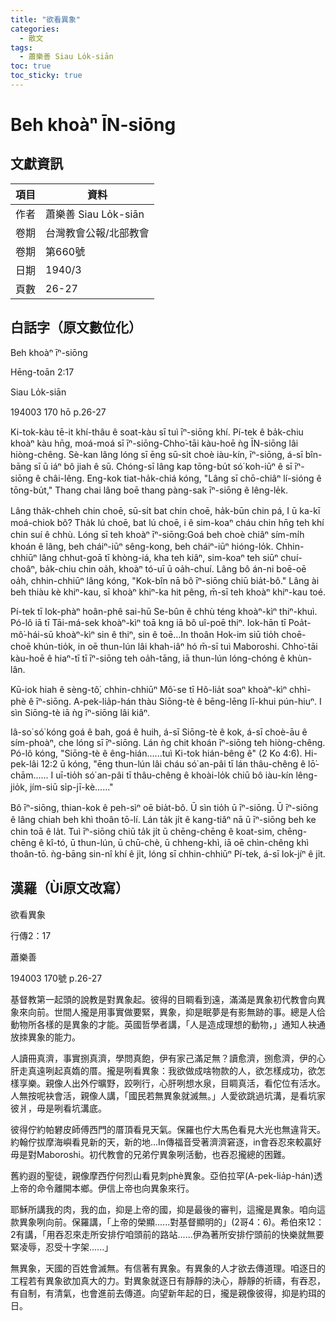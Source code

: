 ```yaml
---
title: "欲看異象"
categories:
  - 散文
tags:
  - 蕭樂善 Siau Lo̍k-siān
toc: true
toc_sticky: true
---
```


# Beh khoàⁿ ĪN-siōng

## 文獻資訊

| 項目 | 資料 |
|---|---|
| 作者 | 蕭樂善 Siau Lo̍k-siān |
| 卷期 | 台灣教會公報/北部教會 |
| 卷期 | 第660號 |
| 日期 | 1940/3 |
| 頁數 | 26-27 |

## 白話字（原文數位化）

Beh khoàⁿ īⁿ-siōng

Hēng-toān 2:17

Siau Lo̍k-siān

194003 170 hō p.26-27

Ki-tok-kàu tē-it khí-thâu ê soat-kàu sī tuì īⁿ-siōng khí. Pí-tek ê ba̍k-chiu khoàⁿ kàu hn̄g, moá-moá sī īⁿ-siōng-Chho͘-tāi kàu-hoē ǹg ĪN-siōng lâi hiòng-chêng. Sè-kan lâng lóng sī ēng sū-si̍t choè iàu-kín, īⁿ-siōng, á-sī bîn-bāng sī ū iáⁿ bô jiah ê sū. Chóng-sī lâng kap tōng-bu̍t só͘ koh-iūⁿ ê sī īⁿ-siōng ê châi-lêng. Eng-kok tiat-ha̍k-chiá kóng, "Lâng sī chō-chiâⁿ lí-sióng ê tōng-bu̍t," Thang chai lâng boē thang pàng-sak īⁿ-siōng ê lêng-le̍k.

Lâng tha̍k-chheh chin choē, sū-si̍t bat chin choē, ha̍k-būn chin pá, I ū ka-kī moá-chiok bô? Tha̍k lú choē, bat lú choē, i ê sim-koaⁿ cháu chin hn̄g teh khí chin suí ê chhù. Lóng sī teh khoàⁿ īⁿ-siōng:Goá beh choè chiâⁿ sím-mi̍h khoán ê lâng, beh cháiⁿ-iūⁿ sêng-kong, beh cháiⁿ-iūⁿ hióng-lo̍k. Chhin-chhiūⁿ lâng chhut-goā tī khòng-iá, kha teh kiâⁿ, sim-koaⁿ teh siūⁿ chuí-choâⁿ, ba̍k-chiu chin oa̍h, khoàⁿ tó-uī ū oa̍h-chuí. Lâng bô án-ni boē-oē oa̍h, chhin-chhiūⁿ lâng kóng, "Kok-bîn nā bô īⁿ-siōng chiū bia̍t-bô." Lâng ài beh thiàu kè khiⁿ-kau, sī khoàⁿ khiⁿ-ka hit pêng, m̄-sī teh khoàⁿ khiⁿ-kau toé.

Pí-tek tī Iok-phàⁿ hoân-phê sai-hū Se-bûn ê chhù téng khoàⁿ-kìⁿ thiⁿ-khuì. Pó-lô iā tī Tāi-má-sek khoàⁿ-kìⁿ toā kng iā bô uî-poē thiⁿ. Iok-hān tī Poa̍t-mô͘-hái-sū khoàⁿ-kìⁿ sin ê thiⁿ, sin ê toē...In thoân Hok-im siū tio̍h choē-choē khún-tio̍k, in oē thun-lún lâi khah-iâⁿ hó m̄-sī tuì Maboroshi. Chho͘-tāi kàu-hoē ê hiaⁿ-tī tī īⁿ-siōng teh oa̍h-tāng, iā thun-lún lóng-chóng ê khùn-lân.

Kū-iok hiah ê sèng-tô͘, chhin-chhiūⁿ Mô͘-se tī Hô-lia̍t soaⁿ khoàⁿ-kìⁿ chhì-phè ê īⁿ-siōng. A-pek-lia̍p-hán thàu Siōng-tè ê bēng-lēng lī-khui pún-hiuⁿ. I sìn Siōng-tè iā ǹg īⁿ-siōng lâi kiâⁿ.

Iâ-so͘ só͘ kóng goá ê bah, goá ê huih, á-sī Siōng-tè ê kok, á-sī choè-āu ê sím-phoàⁿ, che lóng sī īⁿ-siōng. Lán ǹg chit khoán īⁿ-siōng teh hiòng-chêng. Pó-lô kóng, "Siōng-tè ê êng-hián......tuì Ki-tok hián-bêng ê" (2 Ko 4:6). Hi-pek-lâi 12:2 ū kóng, "ēng thun-lún lâi cháu só͘ an-pâi tī lán thâu-chêng ê lō͘-chām...... I uī-tio̍h só͘ an-pâi tī thâu-chêng ê khoài-lo̍k chiū bô iàu-kín lêng-jio̍k, jím-siū si̍p-jī-kè......"

Bô īⁿ-siōng, thian-kok ê peh-sìⁿ oē bia̍t-bô. Ū sìn tio̍h ū īⁿ-siōng. Ū īⁿ-siōng ê lâng chiah beh khì thoân tō-lí. Lán ta̍k ji̍t ê kang-tiâⁿ nā ū īⁿ-siōng beh ke chin toā ê la̍t. Tuì īⁿ-siōng chiū ta̍k ji̍t ū chēng-chēng ê koat-sim, chēng-chēng ê kî-tó, ū thun-lún, ū chū-chè, ū chheng-khì, iā oē chìn-chêng khì thoân-tō. ǹg-bāng sin-nî khí ê ji̍t, lóng sī chhin-chhiūⁿ Pí-tek, á-sī Iok-jíⁿ ê ji̍t.

## 漢羅（Ùi原文改寫）

欲看異象

行傳2：17

蕭樂善

194003 170號 p.26-27

基督教第一起頭的說教是對異象起。彼得的目睭看到遠，滿滿是異象初代教會向異象來向前。世間人攏是用事實做要緊，異象，抑是眠夢是有影無跡的事。總是人佮動物所各樣的是異象的才能。英國哲學者講，「人是造成理想的動物，」通知人袂通放拺異象的能力。

人讀冊真濟，事實捌真濟，學問真飽，伊有家己滿足無？讀愈濟，捌愈濟，伊的心肝走真遠咧起真媠的厝。攏是咧看異象：我欲做成啥物款的人，欲怎樣成功，欲怎樣享樂。親像人出外佇曠野，跤咧行，心肝咧想水泉，目睭真活，看佗位有活水。人無按呢袂會活，親像人講，「國民若無異象就滅無。」人愛欲跳過坑溝，是看坑家彼爿，毋是咧看坑溝底。

彼得佇約帕礬皮師傅西門的厝頂看見天氣。保羅也佇大馬色看見大光也無違背天。約翰佇拔摩海嶼看見新的天，新的地...In傳福音受著濟濟窘逐，in會吞忍來較贏好毋是對Maboroshi。初代教會的兄弟佇異象咧活動，也吞忍攏總的困難。

舊約遐的聖徒，親像摩西佇何烈山看見刺phè異象。亞伯拉罕(A-pek-lia̍p-hán)透上帝的命令離開本鄉。伊信上帝也向異象來行。

耶穌所講我的肉，我的血，抑是上帝的國，抑是最後的審判，這攏是異象。咱向這款異象咧向前。保羅講，「上帝的榮顯......對基督顯明的」(2哥4：6)。希伯來12：2有講，「用吞忍來走所安排佇咱頭前的路站......伊為著所安排佇頭前的快樂就無要緊凌辱，忍受十字架......」

無異象，天國的百姓會滅無。有信著有異象。有異象的人才欲去傳道理。咱逐日的工程若有異象欲加真大的力。對異象就逐日有靜靜的決心，靜靜的祈禱，有吞忍，有自制，有清氣，也會進前去傳道。向望新年起的日，攏是親像彼得，抑是約珥的日。
